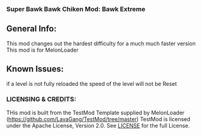 ### Super Bawk Bawk Chiken Mod: Bawk Extreme
## General Info:
This mod changes out the hardest difficulty for a much much faster version
This mod is for MelonLoader

## Known Issues:
if a level is not fully reloaded the speed of the level will not be Reset

### LICENSING & CREDITS:
THis mod is built from the TestMod Template supplied by MelonLoader (https://github.com/LavaGang/TestMod/tree/master)
TestMod is licensed under the Apache License, Version 2.0. See [LICENSE](https://github.com/LavaGang/TestMod/blob/master/LICENSE.md) for the full License.
